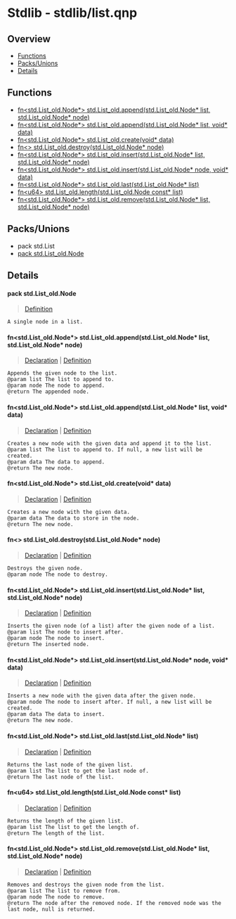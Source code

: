 
# Stdlib - stdlib/list.qnp

## Overview
 - [Functions](#functions)
 - [Packs/Unions](#packs-unions)
 - [Details](#details)


## Functions
 - [fn\<std.List_old.Node*\> std.List_old.append(std.List_old.Node* list, std.List_old.Node* node)](#ref_5f244a0710545960e0c9f4037d19dcf0)
 - [fn\<std.List_old.Node*\> std.List_old.append(std.List_old.Node* list, void* data)](#ref_549517eb95f189c71300dcaf2ee8eedb)
 - [fn\<std.List_old.Node*\> std.List_old.create(void* data)](#ref_fc869342d062f06088fb695d1ffd74b2)
 - [fn\<\> std.List_old.destroy(std.List_old.Node* node)](#ref_a01ebd05a019ccb18768b8b0552777ef)
 - [fn\<std.List_old.Node*\> std.List_old.insert(std.List_old.Node* list, std.List_old.Node* node)](#ref_18630a314087fcbb44ec0d9b07e48194)
 - [fn\<std.List_old.Node*\> std.List_old.insert(std.List_old.Node* node, void* data)](#ref_ef0bf0a0197c9d27d27b9a09ff18a23d)
 - [fn\<std.List_old.Node*\> std.List_old.last(std.List_old.Node* list)](#ref_2965f487acc2a9a946c5ce4ceb386254)
 - [fn\<u64\> std.List_old.length(std.List_old.Node const* list)](#ref_95764927dbd426cd36516e52027b0c15)
 - [fn\<std.List_old.Node*\> std.List_old.remove(std.List_old.Node* list, std.List_old.Node* node)](#ref_e94bc2d7ca52e877b5a9aa44ef6ccd09)

## Packs/Unions
 - pack std.List
 - [pack std.List_old.Node](#ref_b11e02dbd5165480da6f4a8f45c0d3c3)

## Details
#### <a id="ref_b11e02dbd5165480da6f4a8f45c0d3c3"/>pack std.List_old.Node
> [Definition](/stdlib/list.qnp?plain=1#L59)
```qinp
A single node in a list.
```
#### <a id="ref_5f244a0710545960e0c9f4037d19dcf0"/>fn\<std.List_old.Node*\> std.List_old.append(std.List_old.Node* list, std.List_old.Node* node)
> [Declaration](/stdlib/list.qnp?plain=1#L82) | [Definition](/stdlib/list.qnp?plain=1#L311)
```qinp
Appends the given node to the list.
@param list The list to append to.
@param node The node to append.
@return The appended node.
```
#### <a id="ref_549517eb95f189c71300dcaf2ee8eedb"/>fn\<std.List_old.Node*\> std.List_old.append(std.List_old.Node* list, void* data)
> [Declaration](/stdlib/list.qnp?plain=1#L76) | [Definition](/stdlib/list.qnp?plain=1#L308)
```qinp
Creates a new node with the given data and append it to the list.
@param list The list to append to. If null, a new list will be created.
@param data The data to append.
@return The new node.
```
#### <a id="ref_fc869342d062f06088fb695d1ffd74b2"/>fn\<std.List_old.Node*\> std.List_old.create(void* data)
> [Declaration](/stdlib/list.qnp?plain=1#L66) | [Definition](/stdlib/list.qnp?plain=1#L295)
```qinp
Creates a new node with the given data.
@param data The data to store in the node.
@return The new node.
```
#### <a id="ref_a01ebd05a019ccb18768b8b0552777ef"/>fn\<\> std.List_old.destroy(std.List_old.Node* node)
> [Declaration](/stdlib/list.qnp?plain=1#L70) | [Definition](/stdlib/list.qnp?plain=1#L301)
```qinp
Destroys the given node.
@param node The node to destroy.
```
#### <a id="ref_18630a314087fcbb44ec0d9b07e48194"/>fn\<std.List_old.Node*\> std.List_old.insert(std.List_old.Node* list, std.List_old.Node* node)
> [Declaration](/stdlib/list.qnp?plain=1#L94) | [Definition](/stdlib/list.qnp?plain=1#L321)
```qinp
Inserts the given node (of a list) after the given node of a list.
@param list The node to insert after.
@param node The node to insert.
@return The inserted node.
```
#### <a id="ref_ef0bf0a0197c9d27d27b9a09ff18a23d"/>fn\<std.List_old.Node*\> std.List_old.insert(std.List_old.Node* node, void* data)
> [Declaration](/stdlib/list.qnp?plain=1#L88) | [Definition](/stdlib/list.qnp?plain=1#L318)
```qinp
Inserts a new node with the given data after the given node.
@param node The node to insert after. If null, a new list will be created.
@param data The data to insert.
@return The new node.
```
#### <a id="ref_2965f487acc2a9a946c5ce4ceb386254"/>fn\<std.List_old.Node*\> std.List_old.last(std.List_old.Node* list)
> [Declaration](/stdlib/list.qnp?plain=1#L110) | [Definition](/stdlib/list.qnp?plain=1#L356)
```qinp
Returns the last node of the given list.
@param list The list to get the last node of.
@return The last node of the list.
```
#### <a id="ref_95764927dbd426cd36516e52027b0c15"/>fn\<u64\> std.List_old.length(std.List_old.Node const* list)
> [Declaration](/stdlib/list.qnp?plain=1#L105) | [Definition](/stdlib/list.qnp?plain=1#L349)
```qinp
Returns the length of the given list.
@param list The list to get the length of.
@return The length of the list.
```
#### <a id="ref_e94bc2d7ca52e877b5a9aa44ef6ccd09"/>fn\<std.List_old.Node*\> std.List_old.remove(std.List_old.Node* list, std.List_old.Node* node)
> [Declaration](/stdlib/list.qnp?plain=1#L100) | [Definition](/stdlib/list.qnp?plain=1#L329)
```qinp
Removes and destroys the given node from the list.
@param list The list to remove from.
@param node The node to remove.
@return The node after the removed node. If the removed node was the last node, null is returned.
```

